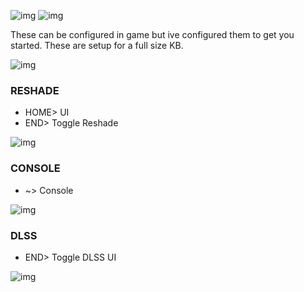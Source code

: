 ![img](https://s11.gifyu.com/images/SgCoI.png)
![img](https://s11.gifyu.com/images/Sgd38.jpg)

These can be configured in game but ive configured them to get you started. These are setup for a full size KB.

![img](https://s11.gifyu.com/images/Sgd38.jpg)

### RESHADE

- HOME>  UI
- END> Toggle Reshade

![img](https://s11.gifyu.com/images/Sgd38.jpg)

### CONSOLE

- ~> Console

![img](https://s11.gifyu.com/images/Sgd38.jpg)

### DLSS

- END> Toggle DLSS UI

![img](https://s11.gifyu.com/images/Sgd38.jpg)



